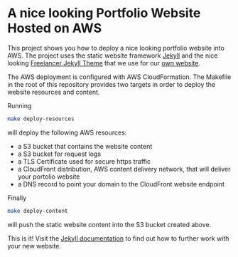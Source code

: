 # A nice looking Portfolio Website Hosted on AWS

This project shows you how to deploy a nice looking
portfolio website into AWS. The project uses
the static website framework [Jekyll](https://jekyllrb.com/)
and the nice looking [Freelancer Jekyll Theme](https://jekyllthemes.io/theme/freelancer-theme)
that we use for our [own website](https://devops-hamburg.de).

The AWS deployment is configured with AWS CloudFormation.
The Makefile in the root of this repository provides
two targets in order to deploy the website resources and
content.

Running

```bash
make deploy-resources
```

will deploy the following AWS resources:
  * a S3 bucket that contains the website content
  * a S3 bucket for request logs
  * a TLS Certificate used for secure https traffic
  * a CloudFront distribution, AWS content delivery network,
  that will deliver your portolio website
  * a DNS record to point your domain to the CloudFront
  website endpoint
  
 
Finally
 
 ```bash
make deploy-content
``` 

will push the static website content into the S3 bucket created above.


This is it! Visit the [Jekyll documentation](https://jekyllrb.com/docs/) 
to find out how to further work with your new website.
